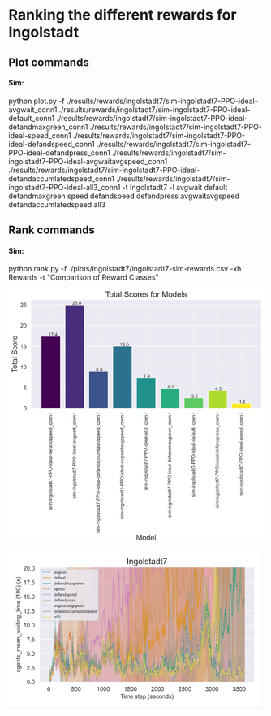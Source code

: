 # Ranking the different rewards for Ingolstadt

## Plot commands

#### Sim:
python plot.py -f ./results/rewards/ingolstadt7/sim-ingolstadt7-PPO-ideal-avgwait_conn1 ./results/rewards/ingolstadt7/sim-ingolstadt7-PPO-ideal-default_conn1 ./results/rewards/ingolstadt7/sim-ingolstadt7-PPO-ideal-defandmaxgreen_conn1 ./results/rewards/ingolstadt7/sim-ingolstadt7-PPO-ideal-speed_conn1 ./results/rewards/ingolstadt7/sim-ingolstadt7-PPO-ideal-defandspeed_conn1 ./results/rewards/ingolstadt7/sim-ingolstadt7-PPO-ideal-defandpress_conn1 ./results/rewards/ingolstadt7/sim-ingolstadt7-PPO-ideal-avgwaitavgspeed_conn1 ./results/rewards/ingolstadt7/sim-ingolstadt7-PPO-ideal-defandaccumlatedspeed_conn1 ./results/rewards/ingolstadt7/sim-ingolstadt7-PPO-ideal-all3_conn1 -t Ingolstadt7 -l avgwait default defandmaxgreen speed defandspeed defandpress avgwaitavgspeed defandaccumlatedspeed all3

## Rank commands
#### Sim:
python rank.py -f ./plots/ingolstadt7/ingolstadt7-sim-rewards.csv -xh Rewards -t "Comparison of Reward Classes"

![Alt text](image-4.png)

![Alt text](image-2.png)

